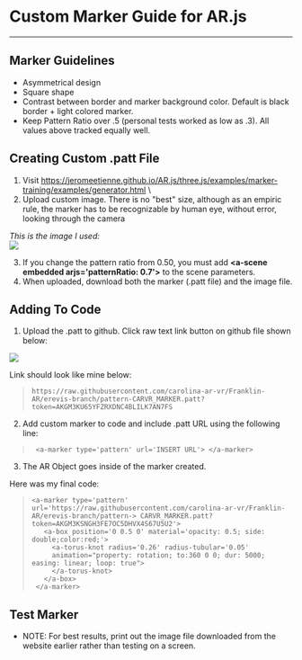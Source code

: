 # Custom Marker Guide for AR.js
---
## Marker Guidelines
* Asymmetrical design
* Square shape
* Contrast between border and marker background color. Default is black border + light colored marker.
* Keep Pattern Ratio over .5 (personal tests worked as low as .3). All values above tracked equally well.

## Creating Custom .patt File
1) Visit https://jeromeetienne.github.io/AR.js/three.js/examples/marker-training/examples/generator.html \
2) Upload custom image. There is no "best" size, although as an empiric rule, the marker has to be recognizable by human eye, without error, looking through the camera

*This is the image I used:*\
![](https://user-images.githubusercontent.com/42782122/86048103-f24a6080-ba1d-11ea-9bab-28c72be1715b.png)

3) If you change the pattern ratio from 0.50, you must add **\<a-scene embedded arjs='patternRatio: 0.7'>** to the scene parameters.
4) When uploaded, download both the marker (.patt file) and the image file.

## Adding To Code
1) Upload the .patt to github. Click raw text link button on github file shown below:

![](https://user-images.githubusercontent.com/42782122/86049476-39d1ec00-ba20-11ea-8bea-5e9f32a68aba.JPG)

Link should look like mine below:

>     https://raw.githubusercontent.com/carolina-ar-vr/Franklin-AR/erevis-branch/pattern-CARVR_MARKER.patt?token=AKGM3KU65YFZRXDNC4BLILK7AN7FS

2) Add custom marker to code and include .patt URL using the following line:
>      <a-marker type='pattern' url='INSERT URL'> </a-marker>

3) The AR Object goes inside of the marker created.

Here was my final code:
>     <a-marker type='pattern' url='https://raw.githubusercontent.com/carolina-ar-vr/Franklin-AR/erevis-branch/pattern-> CARVR_MARKER.patt?token=AKGM3KSNGH3FE7OC5DHVX4S67U5U2'>
>        <a-box position='0 0.5 0' material='opacity: 0.5; side: double;color:red;'>
>          <a-torus-knot radius='0.26' radius-tubular='0.05'
>          animation="property: rotation; to:360 0 0; dur: 5000; easing: linear; loop: true">
>          </a-torus-knot>
>        </a-box>
>      </a-marker>

## Test Marker
* NOTE: For best results, print out the image file downloaded from the website earlier rather than testing on a screen.